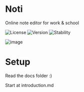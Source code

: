 # Noti

Online note editor for work & school

![License](https://img.shields.io/badge/License-GPL_2-blue)
![Version](https://img.shields.io/badge/Version-0.1.0-yellow)
![Stability](https://img.shields.io/badge/Stability-STABLE-green)

![image](https://github.com/jfmow/noti/assets/103403655/00a1f3ac-6e7b-4c18-ac92-8e3d06145806)

# Setup

Read the docs folder :)

Start at introduction.md  
 
